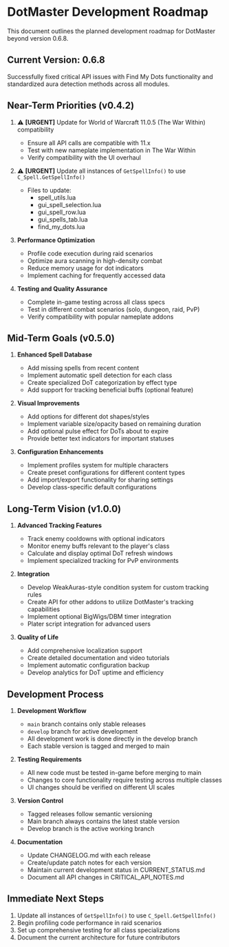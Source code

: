 # DotMaster Development Roadmap

This document outlines the planned development roadmap for DotMaster beyond version 0.6.8.

## Current Version: 0.6.8

Successfully fixed critical API issues with Find My Dots functionality and standardized aura detection methods across all modules.

## Near-Term Priorities (v0.4.2)

1. ⚠️ **[URGENT]** Update for World of Warcraft 11.0.5 (The War Within) compatibility
   - Ensure all API calls are compatible with 11.x
   - Test with new nameplate implementation in The War Within
   - Verify compatibility with the UI overhaul

2. ⚠️ **[URGENT]** Update all instances of `GetSpellInfo()` to use `C_Spell.GetSpellInfo()`
   - Files to update:
     - spell_utils.lua
     - gui_spell_selection.lua
     - gui_spell_row.lua
     - gui_spells_tab.lua
     - find_my_dots.lua

3. **Performance Optimization**
   - Profile code execution during raid scenarios
   - Optimize aura scanning in high-density combat
   - Reduce memory usage for dot indicators
   - Implement caching for frequently accessed data

4. **Testing and Quality Assurance**
   - Complete in-game testing across all class specs
   - Test in different combat scenarios (solo, dungeon, raid, PvP)
   - Verify compatibility with popular nameplate addons

## Mid-Term Goals (v0.5.0)

1. **Enhanced Spell Database**
   - Add missing spells from recent content
   - Implement automatic spell detection for each class
   - Create specialized DoT categorization by effect type
   - Add support for tracking beneficial buffs (optional feature)

2. **Visual Improvements**
   - Add options for different dot shapes/styles
   - Implement variable size/opacity based on remaining duration
   - Add optional pulse effect for DoTs about to expire
   - Provide better text indicators for important statuses

3. **Configuration Enhancements**
   - Implement profiles system for multiple characters
   - Create preset configurations for different content types
   - Add import/export functionality for sharing settings
   - Develop class-specific default configurations

## Long-Term Vision (v1.0.0)

1. **Advanced Tracking Features**
   - Track enemy cooldowns with optional indicators
   - Monitor enemy buffs relevant to the player's class
   - Calculate and display optimal DoT refresh windows
   - Implement specialized tracking for PvP environments

2. **Integration**
   - Develop WeakAuras-style condition system for custom tracking rules
   - Create API for other addons to utilize DotMaster's tracking capabilities
   - Implement optional BigWigs/DBM timer integration
   - Plater script integration for advanced users

3. **Quality of Life**
   - Add comprehensive localization support
   - Create detailed documentation and video tutorials
   - Implement automatic configuration backup
   - Develop analytics for DoT uptime and efficiency

## Development Process

1. **Development Workflow**
   - `main` branch contains only stable releases
   - `develop` branch for active development
   - All development work is done directly in the develop branch
   - Each stable version is tagged and merged to main

2. **Testing Requirements**
   - All new code must be tested in-game before merging to main
   - Changes to core functionality require testing across multiple classes
   - UI changes should be verified on different UI scales

3. **Version Control**
   - Tagged releases follow semantic versioning
   - Main branch always contains the latest stable version
   - Develop branch is the active working branch

4. **Documentation**
   - Update CHANGELOG.md with each release
   - Create/update patch notes for each version
   - Maintain current development status in CURRENT_STATUS.md
   - Document all API changes in CRITICAL_API_NOTES.md

## Immediate Next Steps

1. Update all instances of `GetSpellInfo()` to use `C_Spell.GetSpellInfo()`
2. Begin profiling code performance in raid scenarios
3. Set up comprehensive testing for all class specializations
4. Document the current architecture for future contributors 